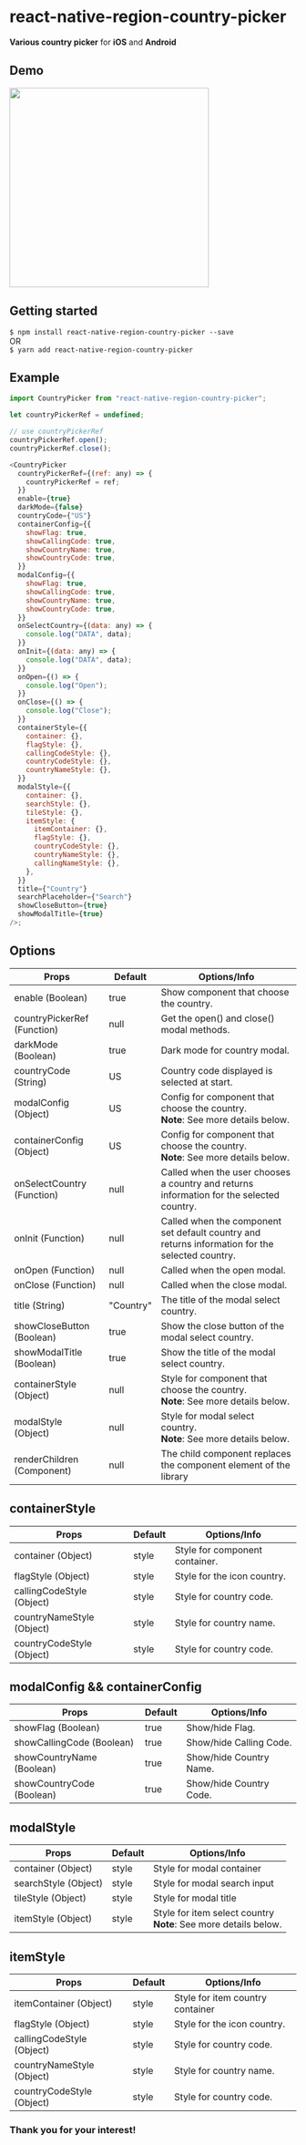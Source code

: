 # react-native-region-country-picker

**Various country picker** for **iOS** and **Android**

## Demo

<img src="https://github.com/alien9996/library-gif/blob/main/country_gif.gif?raw=true" width="350">

## Getting started

`$ npm install react-native-region-country-picker --save`
<br>
OR
<br>
`$ yarn add react-native-region-country-picker`

## Example

```javascript
import CountryPicker from "react-native-region-country-picker";

let countryPickerRef = undefined;

// use countryPickerRef
countryPickerRef.open();
countryPickerRef.close();

<CountryPicker
  countryPickerRef={(ref: any) => {
    countryPickerRef = ref;
  }}
  enable={true}
  darkMode={false}
  countryCode={"US"}
  containerConfig={{
    showFlag: true,
    showCallingCode: true,
    showCountryName: true,
    showCountryCode: true,
  }}
  modalConfig={{
    showFlag: true,
    showCallingCode: true,
    showCountryName: true,
    showCountryCode: true,
  }}
  onSelectCountry={(data: any) => {
    console.log("DATA", data);
  }}
  onInit={(data: any) => {
    console.log("DATA", data);
  }}
  onOpen={() => {
    console.log("Open");
  }}
  onClose={() => {
    console.log("Close");
  }}
  containerStyle={{
    container: {},
    flagStyle: {},
    callingCodeStyle: {},
    countryCodeStyle: {},
    countryNameStyle: {},
  }}
  modalStyle={{
    container: {},
    searchStyle: {},
    tileStyle: {},
    itemStyle: {
      itemContainer: {},
      flagStyle: {},
      countryCodeStyle: {},
      countryNameStyle: {},
      callingNameStyle: {},
    },
  }}
  title={"Country"}
  searchPlaceholder={"Search"}
  showCloseButton={true}
  showModalTitle={true}
/>;
```

## Options

| Props                       | Default   | Options/Info                                                                                    |
| --------------------------- | --------- | ----------------------------------------------------------------------------------------------- |
| enable (Boolean)            | true      | Show component that choose the country.                                                         |
| countryPickerRef (Function) | null      | Get the open() and close() modal methods.                                                       |
| darkMode (Boolean)          | true      | Dark mode for country modal.                                                                    |
| countryCode (String)        | US        | Country code displayed is selected at start.                                                    |
| modalConfig (Object)        | US        | Config for component that choose the country. <br> **Note**: See more details below.            |
| containerConfig (Object)    | US        | Config for component that choose the country. <br> **Note**: See more details below.            |
| onSelectCountry (Function)  | null      | Called when the user chooses a country and returns information for the selected country.        |
| onInit (Function)           | null      | Called when the component set default country and returns information for the selected country. |
| onOpen (Function)           | null      | Called when the open modal.                                                                     |
| onClose (Function)          | null      | Called when the close modal.                                                                    |
| title (String)              | "Country" | The title of the modal select country.                                                          |
| showCloseButton (Boolean)   | true      | Show the close button of the modal select country.                                              |
| showModalTitle (Boolean)    | true      | Show the title of the modal select country.                                                     |
| containerStyle (Object)     | null      | Style for component that choose the country. <br> **Note**: See more details below.             |
| modalStyle (Object)         | null      | Style for modal select country. <br> **Note**: See more details below.                          |
| renderChildren (Component)  | null      | The child component replaces the component element of the library                               |

## containerStyle

| Props                     | Default | Options/Info                   |
| ------------------------- | ------- | ------------------------------ |
| container (Object)        | style   | Style for component container. |
| flagStyle (Object)        | style   | Style for the icon country.    |
| callingCodeStyle (Object) | style   | Style for country code.        |
| countryNameStyle (Object) | style   | Style for country name.        |
| countryCodeStyle (Object) | style   | Style for country code.        |

## modalConfig && containerConfig

| Props                     | Default | Options/Info            |
| ------------------------- | ------- | ----------------------- |
| showFlag (Boolean)        | true    | Show/hide Flag.         |
| showCallingCode (Boolean) | true    | Show/hide Calling Code. |
| showCountryName (Boolean) | true    | Show/hide Country Name. |
| showCountryCode (Boolean) | true    | Show/hide Country Code. |

## modalStyle

| Props                | Default | Options/Info                                                         |
| -------------------- | ------- | -------------------------------------------------------------------- |
| container (Object)   | style   | Style for modal container                                            |
| searchStyle (Object) | style   | Style for modal search input                                         |
| tileStyle (Object)   | style   | Style for modal title                                                |
| itemStyle (Object)   | style   | Style for item select country <br> **Note**: See more details below. |

## itemStyle

| Props                     | Default | Options/Info                     |
| ------------------------- | ------- | -------------------------------- |
| itemContainer (Object)    | style   | Style for item country container |
| flagStyle (Object)        | style   | Style for the icon country.      |
| callingCodeStyle (Object) | style   | Style for country code.          |
| countryNameStyle (Object) | style   | Style for country name.          |
| countryCodeStyle (Object) | style   | Style for country code.          |

### Thank you for your interest!
